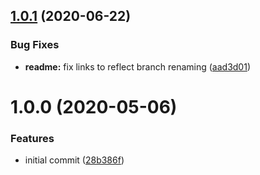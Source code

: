 ## [1.0.1](https://github.com/CompactJS/shuffle/compare/v1.0.0...v1.0.1) (2020-06-22)


### Bug Fixes

* **readme:** fix links to reflect branch renaming ([aad3d01](https://github.com/CompactJS/shuffle/commit/aad3d017506a87f88713cdc822a8e4d07c347b5b))

# 1.0.0 (2020-05-06)


### Features

* initial commit ([28b386f](https://github.com/CompactJS/shuffle/commit/28b386ff88135fc33a568187110ec14cfaa5afec))
